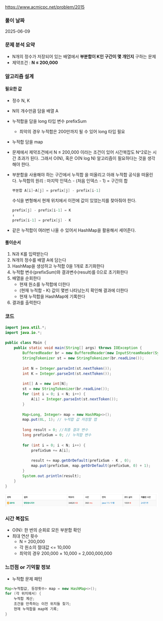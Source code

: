 https://www.acmicpc.net/problem/2015

### 풀이 날짜
2025-06-09

### 문제 분석 요약
- N개의 정수가 저장되어 있는 배열에서 **부분합이 K인 구간이 몇 개인지** 구하는 문제
- 제약조건 : **N ≤ 200,000**
### 알고리즘 설계
#### 필요한 값
- 정수 N, K
- N의 개수만큼 담을 배열 A
- 누적합을 담을 long 타입 변수 prefixSum
    - 최악의 경우 누적합은 200만까지 될 수 있어 long 타입 필요
- 누적합 담을 map

- 문제에서 제약조건에서 N ≤ 200,000 이라는 조건이 있어 시간복잡도 N^2로는 시간 초과가 된다. 그래서 O(N), 혹은 O(N log N) 알고리즘이 필요하다는 것을 생각해야 한다.
- 부분합을 사용해야 하는 구간에서 누적합 을 떠올리고 아래 누적합 공식을 떠올린다.
  누적합의 원리 : 마지막 인덱스 - (처음 인덱스 - 1) = 구간의 합
  ```java
  부분합 A[i]~A[j] = prefix[j] - prefix[i-1]
  ```

  수식을 변형해서 현재 위치에서 이전에 값이 있었는지를 찾아줘야 한다.
  ```java
  prefix[j] - prefix[i-1] = K
  ↓ 
  prefix[i-1] = prefix[j] - K
  ```
- 같은 누적합이 여러번 나올 수 있어서 HashMap을 활용해서 세어준다.
#### 풀이순서
1. N과 K를 입력받는다
2. N개의 정수를 배열 A에 담는다
3. HashMap을 생성하고 누적합 0을 1개로 초기화한다
4. 누적합 변수(prefixSum)와 결과변수(result)를 0으로 초기화한다
5. 배열을 순회한다
    - 현재 원소를 누적합에 더한다
    - (현재 누적합 - K) 값이 몇번 나타났는지 확인해 결과에 더한다
    - 현재 누적합을 HashMap에 기록한다
6. 결과를 출력한다

### 코드
```java
import java.util.*;
import java.io.*;

public class Main {
    public static void main(String[] args) throws IOException {
        BufferedReader br = new BufferedReader(new InputStreamReader(System.in));
        StringTokenizer st = new StringTokenizer(br.readLine());
        
        int N = Integer.parseInt(st.nextToken());
        int K = Integer.parseInt(st.nextToken());
        
        int[] A = new int[N];
        st = new StringTokenizer(br.readLine());
        for (int i = 0; i < N; i++) {
            A[i] = Integer.parseInt(st.nextToken());
        }
        
        Map<Long, Integer> map = new HashMap<>();
        map.put(0L, 1); // 누적합 값 저장할 맵 
        
        long result = 0; //최종 결과 변수
        long prefixSum = 0; // 누적합 변수
        
        for (int i = 0; i < N; i++) {
            prefixSum += A[i];
            
            result += map.getOrDefault(prefixSum - K , 0);
            map.put(prefixSum, map.getOrDefault(prefixSum, 0) + 1);
        }
        System.out.println(result);
    }
}

```
![b2015](b2015.png)


### 시간 복잡도
- O(N): 한 번의 순회로 모든 부분합 확인
- 최대 연산 횟수
    - N = 200,000
    - 각 원소의 절대값 <= 10,000
    - 최악의 경우 200,000 × 10,000 = 2,000,000,000

### 느낀점 or 기억할 정보
- 누적합 문제 패턴
```java
Map<누적합값, 등장횟수> map = new HashMap<>();
for (각 위치에서) {
    누적합 계산;
    조건을 만족하는 이전 위치들 찾기;
    현재 누적합을 map에 기록;
}
```